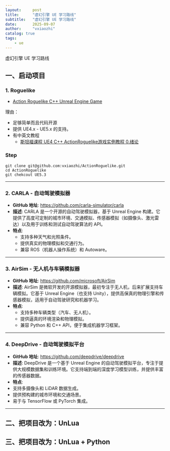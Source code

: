 ```yaml
---
layout:     post
title:      "虚幻引擎 UE 学习路线"
subtitle:   "虚幻引擎 UE 学习路线"
date:       2025-09-07
author:     "vxiaozhi"
catalog: true
tags:
    - ue
---
```


虚幻引擎 UE 学习路线

## 一、启动项目

### 1. Roguelike

- [Action Roguelike C++ Unreal Engine Game](https://github.com/vxiaozhi/ActionRoguelike)

理由：

- 足够简单而且代码开源
- 提供 UE4.x - UE5.x 的支持。
- 有中英文教程
  - [斯坦福课程 UE4 C++ ActionRoguelike游戏实例教程 0.绪论 ](https://www.cnblogs.com/Qiu-Bai/p/17180550.html)

### Step

```
git clone git@github.com:vxiaozhi/ActionRoguelike.git
cd ActionRoguelike
git chekcout UE5.3
```

---

### 2. **CARLA - 自动驾驶模拟器**
- **GitHub 地址**: https://github.com/carla-simulator/carla
- **描述**: CARLA 是一个开源的自动驾驶模拟器，基于 Unreal Engine 构建。它提供了高度可定制的城市环境、交通模拟、传感器模拟（如摄像头、激光雷达）以及用于训练和测试自动驾驶算法的 API。
- **特点**:
   - 支持多种天气和光照条件。
   - 提供真实的物理模拟和交通行为。
   - 兼容 ROS（机器人操作系统）和 Autoware。

---

### 3. **AirSim - 无人机与车辆模拟器**
- **GitHub 地址**: https://github.com/microsoft/AirSim
- **描述**: AirSim 是微软开发的开源模拟器，最初专注于无人机，后来扩展支持车辆模拟。它基于 Unreal Engine（也支持 Unity），提供高保真的物理引擎和传感器模拟，适用于自动驾驶研究和机器学习。
- **特点**:
   - 支持多种车辆类型（汽车、无人机）。
   - 提供逼真的环境渲染和物理模拟。
   - 兼容 Python 和 C++ API，便于集成机器学习框架。

---

### 4. **DeepDrive - 自动驾驶模拟平台**
  - **GitHub 地址**: https://github.com/deepdrive/deepdrive
  - **描述**: DeepDrive 是一个基于 Unreal Engine 的自动驾驶模拟平台，专注于提供大规模数据集和训练环境。它支持端到端的深度学习模型训练，并提供丰富的传感器数据。
  - **特点**:
   - 支持多摄像头和 LiDAR 数据生成。
   - 提供预构建的城市环境和交通场景。
   - 易于与 TensorFlow 或 PyTorch 集成。

---



## 二、把项目改为：UnLua


## 三、把项目改为：UnLua + Python
